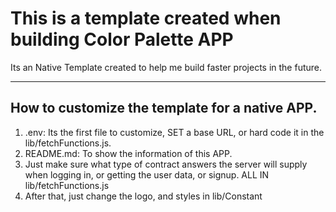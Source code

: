 <h1>This is a template created when building Color Palette APP </h1>
<p>Its an Native Template created to help me build faster projects in the future.</p>
<hr />

<h2>How to customize the template for a native APP.</h2>
<ol>
  <li>
    .env: Its the first file to customize, SET a base URL, or hard code it in the lib/fetchFunctions.js.
  </li>
  
  <li>README.md: To show the information of this APP.</li>
  
  <li>Just make sure what type of contract answers the server will supply when logging in, or getting the user data, or signup. ALL IN lib/fetchFunctions.js</li>
  
  <li>After that, just change the logo, and styles in lib/Constant</li>
</ol>
